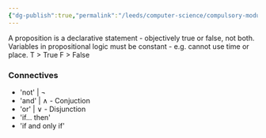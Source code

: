 ```yaml
---
{"dg-publish":true,"permalink":"/leeds/computer-science/compulsory-modules/fundamental-math-concepts/fundamentals-of-logic/propositional-logic/"}
---
```


A proposition is a declarative statement - objectively true or false, not both.
Variables in propositional logic must be constant - e.g. cannot use time or place.
T > True
F > False
### Connectives
- 'not' | $\neg$ 
- 'and' | $\land$ - Conjuction
- 'or' | $\lor$  - Disjunction
- 'if... then'
- 'if and only if'
